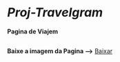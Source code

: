# ***Proj-Travelgram***
**Pagina de Viajem**
## 
**Baixe a imagem da Pagina -->** [Baixar](https://github.com/AnaRamil/Proj-Travelgram/blob/main/pagina%20travelgram%202025-08-20%20181800.png)
